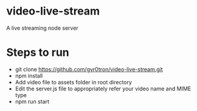 # video-live-stream
A live streaming node server

# Steps to run
 - git clone https://github.com/gyr0tron/video-live-stream.git
 - npm install
 - Add video file to assets folder in root directory
 - Edit the server.js file to appropriately refer your video name and MIME type
 - npm run start